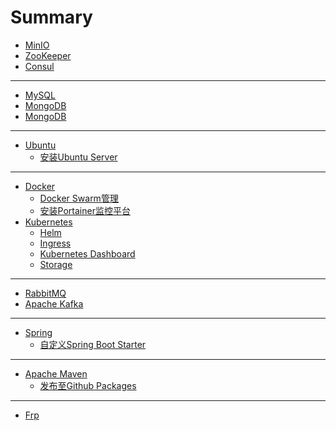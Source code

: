 # Summary
<!-- 中间件/服务 -->
* [MinIO](middleware/MinIO.md)
* [ZooKeeper](middleware/ZooKeeper.md)
* [Consul](middleware/Consul.md)
---
<!-- 数据库(database) -->
* [MySQL](database/MySQL.md)
* [MongoDB](database/MongoDB.md)
* [MongoDB](database/ElasticSearch.md)

---
<!-- 操作系统(System) -->
* [Ubuntu](ubuntu/README.md)
  * [安装Ubuntu Server](ubuntu/install_ubuntu_server.md)

---
<!-- 容器(containers) -->
* [Docker](containers/docker/README.md)
  * [Docker Swarm管理](containers/docker/docker_swarm.md)
  * [安装Portainer监控平台](containers/docker/install_portainer.md)
* [Kubernetes](containers/kubernetes/README.md)
  * [Helm](containers/kubernetes/helm.md)
  * [Ingress](containers/kubernetes/ingress.md)
  * [Kubernetes Dashboard](containers/kubernetes/kubernetes_dashboard.md)
  * [Storage](containers/kubernetes/storage.md)

--- 
<!-- 消息队列(MQ) -->
* [RabbitMQ](MQ/rabbitmq.md)
* [Apache Kafka](MQ/kafka.md)

---
<!-- 框架(frameworks) -->
* [Spring](frameworks/spring/README.md)
  * [自定义Spring Boot Starter](frameworks/spring/creating_spring_boot_starter.md)

---
<!-- 其他工具(Tools) -->
* [Apache Maven](tools/maven/README.md)
  * [发布至Github Packages](tools/maven/publish_to_github_packages.md)

---
<!-- 服务（Service） -->
* [Frp](service/frp.md)